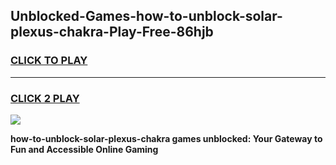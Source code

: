 
## Unblocked-Games-how-to-unblock-solar-plexus-chakra-Play-Free-86hjb
<h3>
<a href="https://premium76.site?title=how-to-unblock-solar-plexus-chakra&ref=21A">CLICK TO PLAY</a></h3>
<hr>

<h3>
<a href="https://premium76.site?title=how-to-unblock-solar-plexus-chakra&ref=21A">CLICK 2 PLAY</a>
  
</h3>

<a href="https://premium76.site?title=how-to-unblock-solar-plexus-chakra&ref=21A"><img src="https://clearcache.store/games.png"></a>


**how-to-unblock-solar-plexus-chakra games unblocked: Your Gateway to Fun and Accessible Online Gaming**
